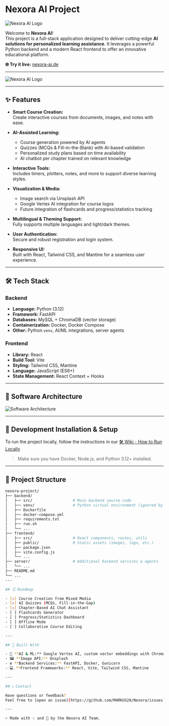 # Nexora AI Project

<picture>
  <source media="(prefers-color-scheme: dark)" srcset="https://github.com/M4RKUS28/Nexora/blob/main/frontend/public/logo_white.png?raw=true">
  <source media="(prefers-color-scheme: light)" srcset="https://github.com/M4RKUS28/Nexora/blob/main/doc/logo_black.png?raw=true">
  <img alt="Nexora AI Logo" src="https://github.com/M4RKUS28/Nexora/blob/main/frontend/public/logo_white.png?raw=true">
</picture>

Welcome to **Nexora AI**!  
This project is a full-stack application designed to deliver cutting-edge **AI solutions for personalized learning assistance**. It leverages a powerful Python backend and a modern React frontend to offer an innovative educational platform.

**🌐 Try it live:** [nexora-ai.de](https://nexora-ai.de)


---

<picture>
  <source media="(prefers-color-scheme: dark)" srcset=https://github.com/M4RKUS28/Nexora/blob/main/doc/dashboard_dark.png?raw=true">
  <source media="(prefers-color-scheme: light)" srcset="https://github.com/M4RKUS28/Nexora/blob/main/doc/dashboard_white?raw=true">
  <img alt="Nexora AI Logo" src="https://github.com/M4RKUS28/Nexora/blob/main/doc/logo.png?raw=true">
</picture>


---

## ✨ Features

- **Smart Course Creation:**  
  Create interactive courses from documents, images, and notes with ease.

- **AI-Assisted Learning:**  
  - Course generation powered by AI agents  
  - Quizzes (MCQs & Fill-in-the-Blank) with AI-based validation  
  - Personalized study plans based on time availability  
  - AI chatbot per chapter trained on relevant knowledge  

- **Interactive Tools:**  
  Includes timers, plotters, notes, and more to support diverse learning styles.

- **Visualization & Media:**  
  - Image search via Unsplash API  
  - Google Vertex AI integration for course logos  
  - Future integration of flashcards and progress/statistics tracking

- **Multilingual & Theming Support:**  
  Fully supports multiple languages and light/dark themes.

- **User Authentication:**  
  Secure and robust registration and login system.

- **Responsive UI:**  
  Built with React, Tailwind CSS, and Mantine for a seamless user experience.

---

## 🛠️ Tech Stack

### Backend
- **Language:** Python (3.12)
- **Framework:** FastAPI
- **Databases:** MySQL + ChromaDB (vector storage)
- **Containerization:** Docker, Docker Compose
- **Other:** Python `venv`, AI/ML integrations, server agents

### Frontend
- **Library:** React
- **Build Tool:** Vite
- **Styling:** Tailwind CSS, Mantine
- **Language:** JavaScript (ES6+)
- **State Management:** React Context + Hooks

---

## 📐 Software Architecture

![Software Architecture](https://github.com/M4RKUS28/Nexora/blob/main/doc/Editor%20_%20Mermaid%20Chart-2025-06-18-210221.png?raw=true)

---

## 🧪 Development Installation & Setup

To run the project locally, follow the instructions in our [🛠️ Wiki - How to Run Locally](https://github.com/M4RKUS28/Nexora/wiki/How-to-run-locally)

> Make sure you have Docker, Node.js, and Python 3.12+ installed.

---

## 📁 Project Structure

```bash
nexora-project/
├── backend/
│   ├── src/                  # Main backend source code
│   ├── venv/                 # Python virtual environment (ignored by git)
│   ├── Dockerfile
│   ├── docker-compose.yml
│   ├── requirements.txt
│   ├── run.sh
│   └── ...
├── frontend/
│   ├── src/                  # React components, routes, utils
│   ├── public/               # Static assets (images, logo, etc.)
│   ├── package.json
│   ├── vite.config.js
│   └── ...
├── server/                   # Additional backend services & agents
│   └── ...
├── README.md
└── ...
---

## 🗓️ Roadmap

- [x] Course Creation from Mixed Media
- [x] AI Quizzes (MCQs, Fill-in-the-Gap)
- [x] Chapter-Based AI Chat Assistant
- [ ] Flashcards Generator
- [ ] Progress/Statistics Dashboard
- [ ] Offline Mode
- [ ] Collaborative Course Editing

---

## 🧠 Built With

- 🧬 **AI & ML:** Google Vertex AI, custom vector embeddings with ChromaDB
- 🖼️ **Image API:** Unsplash
- ⚙️ **Backend Services:** FastAPI, Docker, Gunicorn
- 💻 **Frontend Frameworks:** React, Vite, Tailwind CSS, Mantine

---

## 📞 Contact

Have questions or feedback?  
Feel free to [open an issue](https://github.com/M4RKUS28/Nexora/issues) or contact the maintainer directly via GitHub.

---

> Made with 💡 and 🧠 by the Nexora AI Team.
